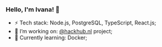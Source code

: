 ### Hello, I'm Ivana! 👋   

- ⚡ Tech stack: Node.js, PostgreSQL, TypeScript, React.js;
- 🔭 I’m working on: [@hackhub.nl](https://github.com/hackhub-nl) project;
- 🌱 Currently learning: Docker;
